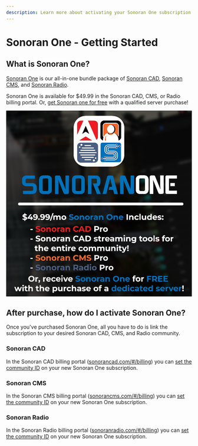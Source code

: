 ```yaml
---
description: Learn more about activating your Sonoran One subscription!
---
```


# Sonoran One - Getting Started

## What is Sonoran One?

[Sonoran One](https://sonoran.one) is our all-in-one bundle package of [Sonoran CAD](https://info.sonorancad.com/why-choose-sonoran-cad/about), [Sonoran CMS](https://info.sonorancms.com/why-choose-sonoran-cms/why-choose-sonoran-cms), and [Sonoran Radio](https://info.sonoranradio.com/en/why-choose-sonoran-radio).

Sonoran One is available for $49.99 in the Sonoran CAD, CMS, or Radio billing portal. Or, [get Sonoran one for free](30-off-software.md) with a qualified server purchase!

![](../../.gitbook/assets/sonoranone.png)

## After purchase, how do I activate Sonoran One?

Once you've purchased Sonoran One, all you have to do is link the subscription to your desired Sonoran CAD, CMS, and Radio community.

### Sonoran CAD

In the Sonoran CAD billing portal ([sonorancad.com/#/billing](https://sonorancad.com/#/billing)) you can [set the community ID](https://info.sonorancad.com/pricing/faq/create-and-manage-a-subscription#4.-set-your-community-id) on your new Sonoran One subscription.

### Sonoran CMS

In the Sonoran CMS billing portal ([sonorancms.com/#/billing](https://sonorancms.com/#/billing)) you can [set the community ID](https://info.sonorancms.com/pricing/pricing-faq/create-and-manage-a-subscription#migrate-a-subscription-to-another-community) on your new Sonoran One subscription.

### Sonoran Radio

In the Sonoran Radio billing portal ([sonoranradio.com/#/billing](https://sonoranradio.com/#/billing)) you can [set the community ID](https://info.sonoranradio.com/en/pricing/faq#migrate-a-subscription) on your new Sonoran One subscription.
